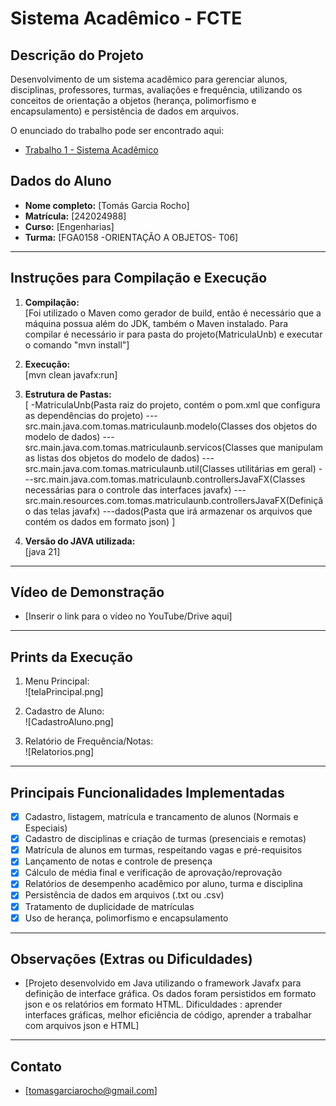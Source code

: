 # Sistema Acadêmico - FCTE

## Descrição do Projeto

Desenvolvimento de um sistema acadêmico para gerenciar alunos, disciplinas, professores, turmas, avaliações e frequência, utilizando os conceitos de orientação a objetos (herança, polimorfismo e encapsulamento) e persistência de dados em arquivos.

O enunciado do trabalho pode ser encontrado aqui:
- [Trabalho 1 - Sistema Acadêmico](https://github.com/lboaventura25/OO-T06_2025.1_UnB_FCTE/blob/main/trabalhos/ep1/README.md)

## Dados do Aluno

- **Nome completo:** [Tomás Garcia Rocho]
- **Matrícula:** [242024988]
- **Curso:** [Engenharias]
- **Turma:** [FGA0158 -ORIENTAÇÃO A OBJETOS- T06]

---

## Instruções para Compilação e Execução

1. **Compilação:**  
   [Foi utilizado o Maven como gerador de build, então é necessário que a máquina possua além do JDK, também o Maven instalado.
Para compilar é necessário ir para pasta do projeto(MatriculaUnb) e executar o comando "mvn install"]

2. **Execução:**  
   [mvn clean javafx:run]

3. **Estrutura de Pastas:**  
   [
    -MatriculaUnb(Pasta raiz do projeto, contém o pom.xml que configura as dependências do projeto) 
    ---src.main.java.com.tomas.matriculaunb.modelo(Classes dos objetos do modelo de dados)
    ---src.main.java.com.tomas.matriculaunb.servicos(Classes que manipulam as listas dos objetos do modelo de dados)
    ---src.main.java.com.tomas.matriculaunb.util(Classes utilitárias em geral)
    ---src.main.java.com.tomas.matriculaunb.controllersJavaFX(Classes necessárias para o controle das interfaces javafx)
    ---src.main.resources.com.tomas.matriculaunb.controllersJavaFX(Definição das telas javafx)
    ---dados(Pasta que irá armazenar os arquivos que contém os dados em formato json)
]

3. **Versão do JAVA utilizada:**  
   [java 21]

---

## Vídeo de Demonstração

- [Inserir o link para o vídeo no YouTube/Drive aqui]

---

## Prints da Execução

1. Menu Principal:  
   ![telaPrincipal.png]

2. Cadastro de Aluno:  
   ![CadastroAluno.png]

3. Relatório de Frequência/Notas:  
   ![Relatorios.png]

---

## Principais Funcionalidades Implementadas

- [x] Cadastro, listagem, matrícula e trancamento de alunos (Normais e Especiais)
- [x] Cadastro de disciplinas e criação de turmas (presenciais e remotas)
- [x] Matrícula de alunos em turmas, respeitando vagas e pré-requisitos
- [x] Lançamento de notas e controle de presença
- [x] Cálculo de média final e verificação de aprovação/reprovação
- [x] Relatórios de desempenho acadêmico por aluno, turma e disciplina
- [x] Persistência de dados em arquivos (.txt ou .csv)
- [x] Tratamento de duplicidade de matrículas
- [x] Uso de herança, polimorfismo e encapsulamento

---

## Observações (Extras ou Dificuldades)

- [Projeto desenvolvido em Java utilizando o framework Javafx para definição de interface gráfica. Os dados foram persistidos em formato
 json e os relatórios em formato HTML.
    Dificuldades : aprender interfaces gráficas, melhor eficiência de código, aprender a trabalhar com arquivos json e HTML]

---

## Contato

- [tomasgarciarocho@gmail.com]
